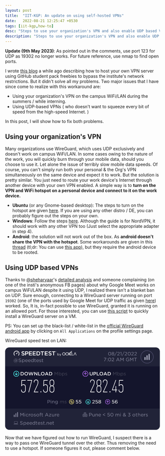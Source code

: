 ```yaml
---
layout: post
title:  "IIT-KGP: An update on using self-hosted VPNs"
date:   2022-08-21 12:25:47 +0530
tags: [iit-kgp,how-to]
desc: "Steps to use your organization's VPN and also enable UDP based VPNs on the campus network."
description: "Steps to use your organization's VPN and also enable UDP based VPNs on the campus network."
---
```

<!--end_excerpt-->
**Update (9th May 2023)**: As pointed out in the comments, use port 123 for UDP as 19302 no longer works. For future reference, use nmap to find open ports.

I wrote [this blog](https://anjaygoel.github.io/posts/IIT-KGP-Bypass-Internet-Restrictions/) a while ago describing how to host your own VPN server using GitHub student pack freebies to bypass the institute's network restrictions. But it didn't solve all my problems. Two major issues that I have since come to realize with this workaround are:

* Using your organization's VPN on the campus WiFi/LAN during the summers / while interning.
* Using UDP-based VPNs ( who doesn't want to squeeze every bit of speed from the high-speed Internet. )

In this post, I will show how to fix both problems.

## Using your organization's VPN

Many organizations use WireGuard, which uses UDP exclusively and doesn't work on campus WiFi/LAN. In some cases owing to the nature of the work, you will quickly burn through your mobile data, should you choose to use it. Let alone the issue of terribly slow mobile data speeds. Of course, you can't simply run both your personal & the Org's VPN simultaneously on the same device and expect it to work. But the solution is pretty similar. You just need to route your work device's Internet through another device with your own VPN enabled. A simple way is to **turn on the VPN and WiFi hotspot on a personal device and connect to it on the work device.**

* **Ubuntu** (or any Gnome-based desktop): The steps to turn on the hotspot are given [here](https://help.ubuntu.com/stable/ubuntu-help/net-wireless-adhoc.html.en). If you are using any other distro / DE, you can probably figure out the steps on your own.
* **Windows**: Follow the steps [here](https://support.nordvpn.com/Connectivity/Windows/1441319672/Share-VPN-via-a-mobile-hotspot-on-Windows-10.htm). Although the guide is for NordVPN, it should work with any other VPN too (Just select the appropriate adapter in step 4).
* **Android**: the solution will not work out of the box. As **android doesn't share the VPN with the hotspot**. Some workarounds are given in this [thread](https://android.stackexchange.com/questions/194255/is-it-possible-to-share-a-vpn-connection-over-wifi-hotspot) (tl;dr: You can use [this app](https://github.com/Mygod/VPNHotspot)), but they require the android device to be rooted.

## Using UDP based VPNs

Thanks to [@sheharyaar](https://github.com/sheharyaar/)'s [detailed analysis](https://github.com/sheharyaar/iit-kgp-network) and someone complaining (on one of the insti's anonymous FB pages) about why Google Meet works on campus WiFi/LAN despite it using UDP, I realized there isn't a blanket ban on UDP. Sure enough, connecting to a WireGuard server running on port `19302` (one of the ports used by Google Meet for UDP traffic as given [here](https://services.google.com/fh/files/blogs/enabling_remote_working_with_hangouts_meet_quick_deployment_guide.pdf)) worked. So, It is, in-fact possible to use WireGuard, granted it is running on an allowed port. For those interested, you can use [this script](https://github.com/angristan/wireguard-install) to quickly install a WireGuard server on a VM.

PS: You can set up the black-list / white-list in the [official WireGuard android app](https://play.google.com/store/apps/details?id=com.wireguard.android&hl=en_IN&gl=US) by clicking on `All Applications` on the profile settings page.

WireGuard speed test on LAN:

![Speed Test](/assets/images/iit_kgp_vpn_update/speed_test.png)

Now that we have figured out how to run WireGuard, I suspect there is a way to pass one WireGuard tunnel over the other. Thus removing the need to use a hotspot. If someone figures it out, please comment below.
